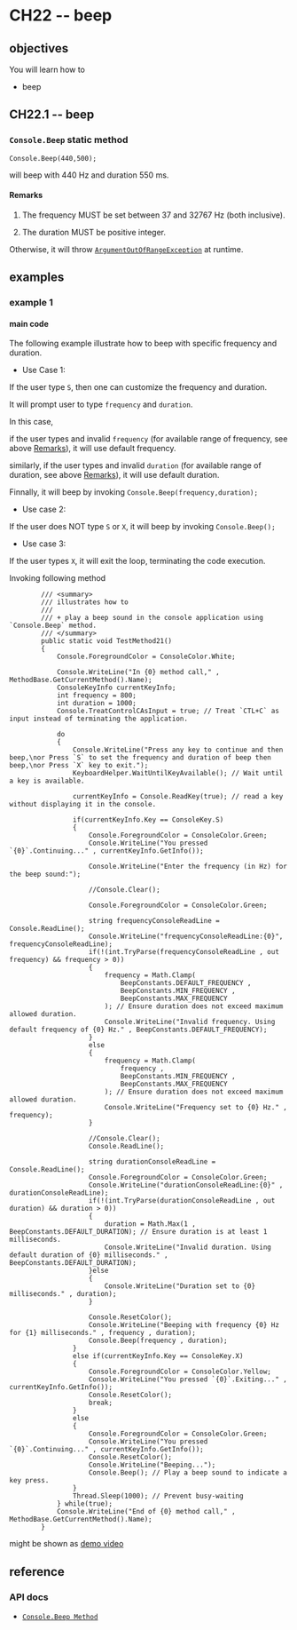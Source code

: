 # CH22 -- beep
## objectives
You will learn how to

+ beep

## CH22.1 -- beep
### `Console.Beep` static method

```
Console.Beep(440,500);
```

will beep with 440 Hz and duration 550 ms.

#### Remarks
1. The frequency MUST be set between 37 and 32767 Hz (both inclusive).

2. The duration MUST be positive integer.

Otherwise, it will throw [`ArgumentOutOfRangeException`](https://learn.microsoft.com/en-us/dotnet/api/system.console.beep?view=net-8.0) at runtime.

## examples
### example 1
#### main code
The following example illustrate how to beep with specific frequency and duration.

+ Use Case 1:

If the user type `S`, then one can customize the frequency and duration.

It will prompt user to type `frequency` and `duration`.

In this case, 

if the user types and invalid `frequency` (for available range of frequency, see above [Remarks](#remarks)), it will use default frequency. 

similarly, if the user types and invalid `duration` (for available range of duration, see above [Remarks](#remarks)), it will use default duration.

Finnally, it will beep by invoking `Console.Beep(frequency,duration);` 

+ Use case 2:

If the user does NOT type `S` or `X`, it will beep by invoking `Console.Beep();`

+ Use case 3:

If the user types `X`, it will exit the loop, terminating the code execution.

Invoking following method

```
        /// <summary>
        /// illustrates how to
        /// 
        /// + play a beep sound in the console application using `Console.Beep` method.
        /// </summary>
        public static void TestMethod21()
        {
            Console.ForegroundColor = ConsoleColor.White;

            Console.WriteLine("In {0} method call," , MethodBase.GetCurrentMethod().Name);
            ConsoleKeyInfo currentKeyInfo;
            int frequency = 800;
            int duration = 1000;
            Console.TreatControlCAsInput = true; // Treat `CTL+C` as input instead of terminating the application. 

            do
            {
                Console.WriteLine("Press any key to continue and then beep,\nor Press `S` to set the frequency and duration of beep then beep,\nor Press `X` key to exit.");
                KeyboardHelper.WaitUntilKeyAvailable(); // Wait until a key is available.

                currentKeyInfo = Console.ReadKey(true); // read a key without displaying it in the console.

                if(currentKeyInfo.Key == ConsoleKey.S)
                {
                    Console.ForegroundColor = ConsoleColor.Green;
                    Console.WriteLine("You pressed `{0}`.Continuing..." , currentKeyInfo.GetInfo());

                    Console.WriteLine("Enter the frequency (in Hz) for the beep sound:");

                    //Console.Clear();

                    Console.ForegroundColor = ConsoleColor.Green;

                    string frequencyConsoleReadLine = Console.ReadLine();
                    Console.WriteLine("frequencyConsoleReadLine:{0}", frequencyConsoleReadLine);
                    if(!(int.TryParse(frequencyConsoleReadLine , out frequency) && frequency > 0))
                    {
                        frequency = Math.Clamp(
                            BeepConstants.DEFAULT_FREQUENCY ,
                            BeepConstants.MIN_FREQUENCY ,
                            BeepConstants.MAX_FREQUENCY
                        ); // Ensure duration does not exceed maximum allowed duration.
                        Console.WriteLine("Invalid frequency. Using default frequency of {0} Hz." , BeepConstants.DEFAULT_FREQUENCY);
                    }
                    else
                    {
                        frequency = Math.Clamp(
                            frequency ,
                            BeepConstants.MIN_FREQUENCY ,
                            BeepConstants.MAX_FREQUENCY
                        ); // Ensure duration does not exceed maximum allowed duration.
                        Console.WriteLine("Frequency set to {0} Hz." , frequency);
                    }

                    //Console.Clear();
                    Console.ReadLine();

                    string durationConsoleReadLine =  Console.ReadLine();
                    Console.ForegroundColor = ConsoleColor.Green;
                    Console.WriteLine("durationConsoleReadLine:{0}" , durationConsoleReadLine);
                    if(!(int.TryParse(durationConsoleReadLine , out duration) && duration > 0))
                    {
                        duration = Math.Max(1 , BeepConstants.DEFAULT_DURATION); // Ensure duration is at least 1 milliseconds.
                        Console.WriteLine("Invalid duration. Using default duration of {0} milliseconds." , BeepConstants.DEFAULT_DURATION);
                    }else
                    {                       
                        Console.WriteLine("Duration set to {0} milliseconds." , duration);
                    }

                    Console.ResetColor();
                    Console.WriteLine("Beeping with frequency {0} Hz for {1} milliseconds." , frequency , duration);
                    Console.Beep(frequency , duration);
                }
                else if(currentKeyInfo.Key == ConsoleKey.X)
                {
                    Console.ForegroundColor = ConsoleColor.Yellow;
                    Console.WriteLine("You pressed `{0}`.Exiting..." , currentKeyInfo.GetInfo());
                    Console.ResetColor();
                    break;
                }
                else
                {
                    Console.ForegroundColor = ConsoleColor.Green;
                    Console.WriteLine("You pressed `{0}`.Continuing..." , currentKeyInfo.GetInfo());
                    Console.ResetColor();
                    Console.WriteLine("Beeping...");
                    Console.Beep(); // Play a beep sound to indicate a key press.
                }
                Thread.Sleep(1000); // Prevent busy-waiting                
            } while(true);
            Console.WriteLine("End of {0} method call," , MethodBase.GetCurrentMethod().Name);
        }
```

might be shown as [demo video](./demo%20of%20beep%20programmatically.mkv)

## reference
### API docs
+ [`Console.Beep Method`](https://learn.microsoft.com/en-us/dotnet/api/system.console.beep?view=net-8.0)